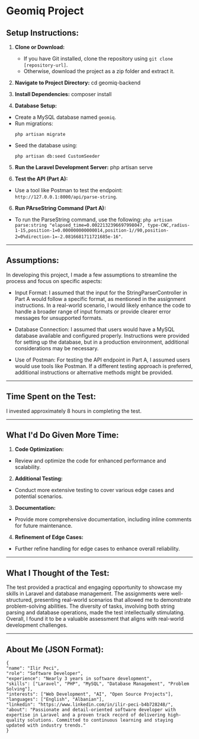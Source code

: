 # Geomiq Project

## Setup Instructions:

1. **Clone or Download:**
   - If you have Git installed, clone the repository using `git clone [repository-url]`.
   - Otherwise, download the project as a zip folder and extract it.

2. **Navigate to Project Directory:**
cd geomiq-backend

3. **Install Dependencies:**
composer install

4. **Database Setup:**
- Create a MySQL database named `geomiq`.
- Run migrations:
  ```
  php artisan migrate
  ```
- Seed the database using:
  ```
  php artisan db:seed CustomSeeder
  ```

5. **Run the Laravel Development Server:**
php artisan serve

6. **Test the API (Part A):**
- Use a tool like Postman to test the endpoint: `http://127.0.0.1:8000/api/parse-string`.

6. **Run PArseString Command (Part A):**
- To run the ParseString command, use the following: 
`php artisan parse:string "elapsed_time=0.0022132396697998047, type-CNC,radius-1-15,position-1=0.000000000000014,position-1//90,position-2=0%direction-1=-2.0816681711721685e-16"`.

---

## Assumptions:

In developing this project, I made a few assumptions to streamline the process and focus on specific aspects:

- Input Format: I assumed that the input for the StringParserController in Part A would follow a specific format, as mentioned in the assignment instructions. In a real-world scenario, I would likely enhance the code to handle a broader range of input formats or provide clearer error messages for unsupported formats.

- Database Connection: I assumed that users would have a MySQL database available and configured properly. Instructions were provided for setting up the database, but in a production environment, additional considerations may be necessary.

- Use of Postman: For testing the API endpoint in Part A, I assumed users would use tools like Postman. If a different testing approach is preferred, additional instructions or alternative methods might be provided.

---

## Time Spent on the Test:

I invested approximately 8 hours in completing the test.

---

## What I'd Do Given More Time:

1. **Code Optimization:**
- Review and optimize the code for enhanced performance and scalability.

2. **Additional Testing:**
- Conduct more extensive testing to cover various edge cases and potential scenarios.

3. **Documentation:**
- Provide more comprehensive documentation, including inline comments for future maintenance.

4. **Refinement of Edge Cases:**
- Further refine handling for edge cases to enhance overall reliability.

---

## What I Thought of the Test:

The test provided a practical and engaging opportunity to showcase my skills in Laravel and database management. The assignments were well-structured, presenting real-world scenarios that allowed me to demonstrate problem-solving abilities. The diversity of tasks, involving both string parsing and database operations, made the test intellectually stimulating. Overall, I found it to be a valuable assessment that aligns with real-world development challenges.

---

## About Me (JSON Format):

```
{
"name": "Ilir Peci",
"role": "Software Developer",
"experience": "Nearly 3 years in software development",
"skills": ["Laravel", "PHP", "MySQL", "Database Management", "Problem Solving"],
"interests": ["Web Development", "AI", "Open Source Projects"],
"languages": ["English", "Albanian"],
"linkedin": "https://www.linkedin.com/in/ilir-peci-b4b728248/",
"about": "Passionate and detail-oriented software developer with expertise in Laravel and a proven track record of delivering high-quality solutions. Committed to continuous learning and staying updated with industry trends."
}
